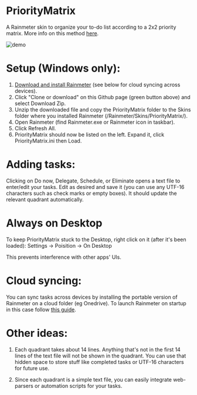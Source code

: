 # PriorityMatrix
A Rainmeter skin to organize your to-do list according to a 2x2 priority matrix. More info on this method [here](https://en.wikipedia.org/wiki/Time_management#The_Eisenhower_Method).

![demo](https://user-images.githubusercontent.com/53126078/70654816-f9ab4780-1c4e-11ea-86d8-a253644707e6.jpg)

# Setup (Windows only):
1. [Download and install Rainmeter](https://www.rainmeter.net) (see below for cloud syncing across devices).
2. Click "Clone or download" on this Github page (green button above) and select Download Zip.
3. Unzip the downloaded file and copy the PriorityMatrix folder to the Skins folder where you installed Rainmeter (/Rainmeter/Skins/PriorityMatrix/).
4. Open Rainmeter (find Rainmeter.exe or Rainmeter icon in taskbar).
5. Click Refresh All.
6. PriorityMatrix should now be listed on the left. Expand it, click PriorityMatrix.ini then Load.

# Adding tasks:
Clicking on Do now, Delegate, Schedule, or Eliminate opens a text file to enter/edit your tasks. Edit as desired and save it (you can use any UTF-16 characters such as check marks or empty boxes). It should update the relevant quadrant automatically. 

# Always on Desktop
To keep PriorityMatrix stuck to the Desktop, right click on it (after it's been loaded): Settings -> Poisition -> On Desktop

This prevents interference with other apps' UIs.

# Cloud syncing:
You can sync tasks across devices by installing the portable version of Rainmeter on a cloud folder (eg Onedrive). To launch Rainmeter on startup in this case follow [this guide](https://www.howtogeek.com/208224/how-to-add-programs-files-and-folders-to-system-startup-in-windows-8.1).

# Other ideas:
1. Each quadrant takes about 14 lines. Anything that's not in the first 14 lines of the text file will not be shown in the quadrant. You can use that hidden space to store stuff like completed tasks or UTF-16 characters for future use.

2. Since each quadrant is a simple text file, you can easily integrate web-parsers or automation scripts for your tasks.
